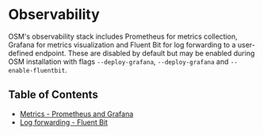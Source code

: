 # Observability

OSM's observability stack includes Prometheus for metrics collection, Grafana for metrics visualization and Fluent Bit for log forwarding to a user-defined endpoint. These are disabled by default but may be enabled during OSM installation with flags `--deploy-grafana`, `--deploy-grafana` and `--enable-fluentbit`.

## Table of Contents
- [Metrics - Prometheus and Grafana](/docs/patterns/observability/metrics.md)
- [Log forwarding - Fluent Bit](/docs/patterns/observability/logs.md)
